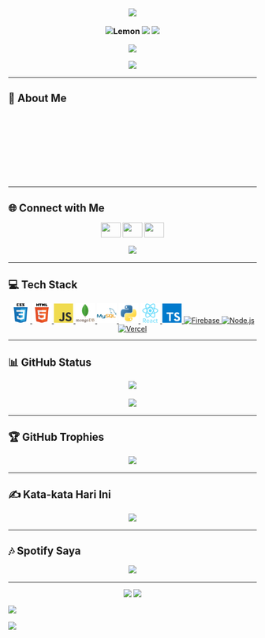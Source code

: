 <h3 align="center">

![](https://capsule-render.vercel.app/api?type=soft&color=gradient&height=150&section=header&text=Welcome+to+My+Profile!&fontSize=40&Color=white)

<img src="https://github-widgetbox.vercel.app/api/profile?username=LemonSync&data=followers,repositories,stars,commits&theme=nautilus" alt="Lemon">
<img src="https://user-images.githubusercontent.com/73097560/115834477-dbab4500-a447-11eb-908a-139a6edaec5c.gif">
<img src="https://media.giphy.com/media/hvRJCLFzcasrR4ia7z/giphy.gif" width="28">
</h3>

<p align="center">
  <a href="https://github.com/LemonSync"><img src="https://readme-typing-svg.herokuapp.com?color=36BCF7&center=true&vCenter=true&lines=Hi!+I'm+LemonSync;A+Web+Developer;A+Bot+Developer;I+Love+JavaScript+❤️"></a>
</p>

<p align="center">
  <img src="https://komarev.com/ghpvc/?username=LemonSync&style=for-the-badge&label=Viewers+Account&color=brightgreen">
</p>

---
  
## 💫 About Me
<div align="left" style="margin-left: 9000px;">
  
  ```csharp
-------------------------
👤 Nama: Eres Fran Setia Simbolon (Lemon)  
🌍 Suku: Batak Toba  
⛪ Agama: Kristen Protestan  
💖 Pacar: Nothing (Ngapain Pacaran)  
📱 No HP: 085763482523  
📧 Email: grouplemon0@gmail.com 
-------------------------
   ```
</div>

---

## 🌐 Connect with Me  
<p align="center">
<a href="https://twitter.com/SyncLemon" target="blank"><img align="center" src="https://raw.githubusercontent.com/rahuldkjain/github-profile-readme-generator/master/src/images/icons/Social/twitter.svg" height="30" width="40" /></a>
<a href="https://instagram.com/lemon_sync" target="blank"><img align="center" src="https://raw.githubusercontent.com/rahuldkjain/github-profile-readme-generator/master/src/images/icons/Social/instagram.svg" height="30" width="40" /></a>
<a href="https://www.youtube.com/@lemon_sync" target="blank"><img align="center" src="https://raw.githubusercontent.com/rahuldkjain/github-profile-readme-generator/master/src/images/icons/Social/youtube.svg" height="30" width="40" /></a>
<br>
<br>
<a href="https://saweria.co/Monle"><img src="https://img.shields.io/badge/TIP%20Me-Bantu%20Saya-blue?style=for-the-badge&logo=bitcoin"></a>
</p>

---

## 💻 Tech Stack
<p align="center">
<a href="https://www.w3schools.com/css/" target="_blank"> <img src="https://raw.githubusercontent.com/devicons/devicon/master/icons/css3/css3-original-wordmark.svg" alt="css3" width="40" height="40"/> </a> 
<a href="https://www.w3.org/html/" target="_blank"> <img src="https://raw.githubusercontent.com/devicons/devicon/master/icons/html5/html5-original-wordmark.svg" alt="html5" width="40" height="40"/> </a> 
<a href="https://developer.mozilla.org/en-US/docs/Web/JavaScript" target="_blank"> <img src="https://raw.githubusercontent.com/devicons/devicon/master/icons/javascript/javascript-original.svg" alt="javascript" width="40" height="40"/> </a> 
<a href="https://www.mongodb.com/" target="_blank"> <img src="https://raw.githubusercontent.com/devicons/devicon/master/icons/mongodb/mongodb-original-wordmark.svg" alt="mongodb" width="40" height="40"/> </a> 
<a href="https://www.mysql.com/" target="_blank"> <img src="https://raw.githubusercontent.com/devicons/devicon/master/icons/mysql/mysql-original-wordmark.svg" alt="mysql" width="40" height="40"/> </a> 
<a href="https://www.python.org" target="_blank"> <img src="https://raw.githubusercontent.com/devicons/devicon/master/icons/python/python-original.svg" alt="python" width="40" height="40"/> </a> 
<a href="https://reactjs.org/" target="_blank"> <img src="https://raw.githubusercontent.com/devicons/devicon/master/icons/react/react-original-wordmark.svg" alt="react" width="40" height="40"/> </a> 
<a href="https://www.typescriptlang.org/" target="_blank"> <img src="https://raw.githubusercontent.com/devicons/devicon/master/icons/typescript/typescript-original.svg" alt="typescript" width="40" height="40"/> </a> 
<a href="https://www.firebase.com/" target="_blank"> <img src="https://githubraw.com/devicons/devicon/master/icons/firebase/firebase-plain.svg" alt="Firebase" width="40" height="40"/> </a>
<a href="https://nodejs.org/" target="_blank"> <img src="https://githubraw.com/devicons/devicon/master/icons/nodejs/nodejs-original.svg" alt="Node.js" width="40" height="40"/> </a>
<a href="https://vercel.com/" target="_blank"> <img src="https://githubraw.com/devicons/devicon/master/icons/vercel/vercel-original-wordmark.svg" alt="Vercel" width="40" height="40"/> </a>
</p>

---

## 📊 GitHub Status  
  <p align="center">
  <img src="https://github-readme-stats-git-masterorgs-github-readme-stats-team.vercel.app/api?username=lemonsync&include_orgs=true&show_icons=true&theme=radical&locale=en"
  <img src="https://github-readme-stats.vercel.app/api/top-langs/?username=LemonSync&layout=compact&theme=radical" width="450"/>
  <br>
  <br>
  <img src="https://streak-stats.demolab.com?user=LemonSync&theme=dark&border_radius=5&stroke=999999&border=999999&background=0d1117">
</p>

---

## 🏆 GitHub Trophies
<p align="center">
  <img src="https://github-profile-trophy-drab.vercel.app?username=LemonSync&theme=matrix_reloaded&no-bg=true&no-frame=true&title=-Experience"/>
</p>

---

## ✍️ Kata-kata Hari Ini
<p align="center">
  <img src="https://github-readme-quotes-bay.vercel.app/quote?theme=blue-green&quotesUrl=https://raw.githubusercontent.com/LemonSync/LemonSync/main/quotes.json"/>
</p>

---

## 🎶 Spotify Saya
<p align="center">
  <a href="https://open.spotify.com/user/312mwhcva3c5u6fv2hxabsgnmtfi">
    <img src="https://spotify-recently-played-readme.vercel.app/api?user=312mwhcva3c5u6fv2hxabsgnmtfi&width=500&theme=default"/>
  </a>
</p>

---

<p align="center">
  <img src="https://forthebadge.com/images/badges/built-with-love.png">
  <img src="https://forthebadge.com/images/badges/built-by-developers.svg">
</p>

<img src="https://user-images.githubusercontent.com/73097560/115834477-dbab4500-a447-11eb-908a-139a6edaec5c.gif">

![](https://capsule-render.vercel.app/api?type=soft&color=gradient&height=150&section=footer)
</div>
